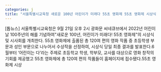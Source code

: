 ```yaml
---
categories: j
title: "서울특별시교육청 새로운 100년 어린이가 미래다 55초 영화제 55초 영화제 시상식 및 시사회 개최"
---
```

[톱뉴스] 서울특별시교육청은 9월 21일 오후 2시 광화문 씨네큐브에서 2022년 어린이날 100주년의 해를 기념하여"새로운 100년, 어린이가 미래다! 55초 영화제"의 시상식 및 시사회를 개최한다. 55초 영화제에 출품된 총 120여 편의 영화 작품 중 초등학생 부문과 성인 부문으로 나누어서 수상작을 선정하여, 시상식 당일 최종 결과를 발표한다.6월부터 ‘어린이는 다’라는 주제로 초등학교 학생, 학부모, 교사를 대상으로 영화 창작의 기회를 제공했고 55초 영화제에 총 120여 편의 작품들이 홈페이지에 접수됐다.55초 영화제 시상